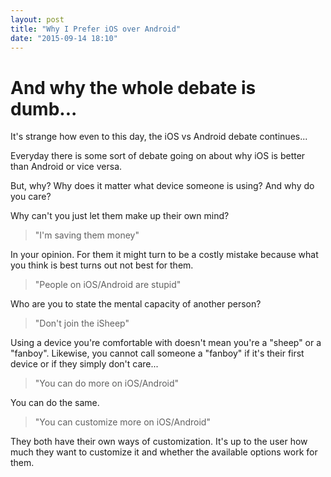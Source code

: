 ```yaml
---
layout: post
title: "Why I Prefer iOS over Android"
date: "2015-09-14 18:10"
---
```

# And why the whole debate is dumb...

It's strange how even to this day, the iOS vs Android debate continues...

Everyday there is some sort of debate going on about why iOS is better than Android or vice versa.

But, why? Why does it matter what device someone is using? And why do you care?

Why can't you just let them make up their own mind?
>"I'm saving them money"

In your opinion. For them it might turn to be a costly mistake because what you think is best turns out not best for them.

>"People on iOS/Android are stupid"

Who are you to state the mental capacity of another person?

>"Don't join the iSheep"

Using a device you're comfortable with doesn't mean you're a "sheep" or a "fanboy". Likewise, you cannot call someone a "fanboy" if it's their first device or if they simply don't care...

>"You can do more on iOS/Android"

You can do the same.

>"You can customize more on iOS/Android"

They both have their own ways of customization. It's up to the user how much they want to customize it and whether the available options work for them.
